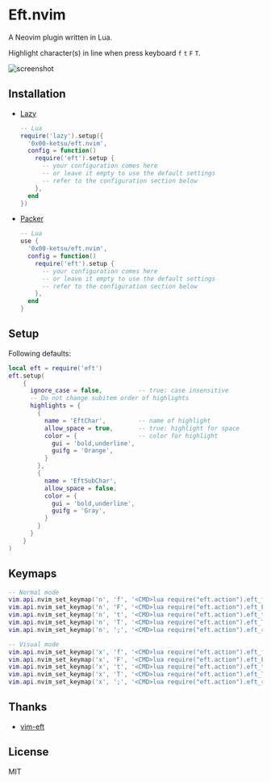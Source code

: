 # Eft.nvim

A Neovim plugin written in Lua.

Highlight character(s) in line when press keyboard `f` `t` `F` `T`.

![screenshot](https://user-images.githubusercontent.com/16932133/215315715-c3b22e6f-700b-4465-83be-aca68abba059.png)

## Installation

- [Lazy](https://github.com/folke/lazy.nvim)

  ```lua
  -- Lua
  require('lazy').setup({
    '0x00-ketsu/eft.nvim',
    config = function()
      require('eft').setup {
        -- your configuration comes here
        -- or leave it empty to use the default settings
        -- refer to the configuration section below
      },
    end
  })
  ```

- [Packer](https://github.com/wbthomason/packer.nvim)

  ```lua
  -- Lua
  use {
    '0x00-ketsu/eft.nvim',
    config = function()
      require('eft').setup {
        -- your configuration comes here
        -- or leave it empty to use the default settings
        -- refer to the configuration section below
      },
    end
  }
  ```

## Setup

Following defaults:

```lua
local eft = require('eft')
eft.setup(
    {
      ignore_case = false,          -- true: case insensitive
      -- Do not change subitem order of highlights
      highlights = {
        {
          name = 'EftChar',         -- name of highlight
          allow_space = true,       -- true: highlight for space
          color = {                 -- color for highlight
            gui = 'bold,underline',
            guifg = 'Orange',
          }
        },
        {
          name = 'EftSubChar',
          allow_space = false,
          color = {
            gui = 'bold,underline',
            guifg = 'Gray',
          }
        }
      }
    }
)
```

## Keymaps

```lua
-- Normal mode
vim.api.nvim_set_keymap('n', 'f', '<CMD>lua require("eft.action").eft_f()<CR>', {noremap = true, silent = true})
vim.api.nvim_set_keymap('n', 'F', '<CMD>lua require("eft.action").eft_F()<CR>', {noremap = true, silent = true})
vim.api.nvim_set_keymap('n', 't', '<CMD>lua require("eft.action").eft_t()<CR>', {noremap = true, silent = true})
vim.api.nvim_set_keymap('n', 'T', '<CMD>lua require("eft.action").eft_T()<CR>', {noremap = true, silent = true})
vim.api.nvim_set_keymap('n', ';', '<CMD>lua require("eft.action").eft_repeat()<CR>', {noremap = true, silent = true})

-- Visual mode
vim.api.nvim_set_keymap('x', 'f', '<CMD>lua require("eft.action").eft_f()<CR>', {noremap = true, silent = true})
vim.api.nvim_set_keymap('x', 'F', '<CMD>lua require("eft.action").eft_F()<CR>', {noremap = true, silent = true})
vim.api.nvim_set_keymap('x', 't', '<CMD>lua require("eft.action").eft_t()<CR>', {noremap = true, silent = true})
vim.api.nvim_set_keymap('x', 'T', '<CMD>lua require("eft.action").eft_T()<CR>', {noremap = true, silent = true})
vim.api.nvim_set_keymap('x', ';', '<CMD>lua require("eft.action").eft_repeat()<CR>', {noremap = true, silent = true})
```

## Thanks

- [vim-eft](https://github.com/hrsh7th/vim-eft)

## License

MIT
